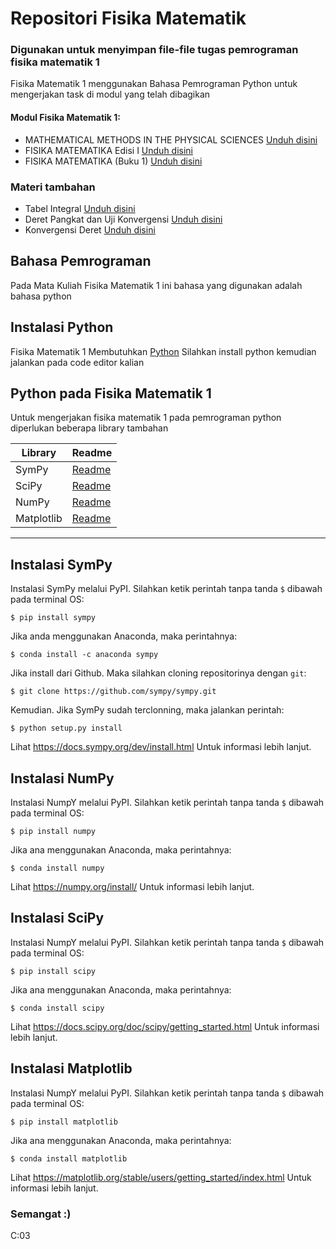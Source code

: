 # Repositori Fisika Matematik 
### Digunakan untuk menyimpan file-file tugas pemrograman fisika matematik 1 

Fisika Matematik 1 menggunakan Bahasa Pemrograman Python untuk mengerjakan task di modul yang telah dibagikan

#### Modul Fisika Matematik 1:
- MATHEMATICAL METHODS IN THE PHYSICAL SCIENCES [Unduh disini](https://drive.google.com/file/d/1QnuHyWNv03_nJV8hIo08FptNQgqA7oAS/view?usp=sharing)
- FISIKA MATEMATIKA Edisi I [Unduh disini](https://drive.google.com/file/d/1FXajn0Nczfi0dYUgC5H-4bQ9XxegVjYu/view?usp=sharing)
- FISIKA MATEMATIKA (Buku 1) [Unduh disini](https://drive.google.com/file/d/1JRydQCw3YbS5glZH1KubeHtLegPUhjAn/view?usp=sharing)

### Materi tambahan

- Tabel Integral [Unduh disini](https://drive.google.com/file/d/1eFH_a_X8lp19-AQKLVsxzgpRE6IEWKmI/view?usp=sharing)
- Deret Pangkat dan Uji Konvergensi [Unduh disini](https://drive.google.com/file/d/1HMY7PraFKp9sPdKcPcYNM335Ec0cyiC2/view?usp=sharing)
- Konvergensi Deret [Unduh disini](https://drive.google.com/file/d/1tE5wx64bfZbJutkJaqxjya36ea_AU3Ew/view?usp=sharing)

## Bahasa Pemrograman

Pada Mata Kuliah Fisika Matematik 1 ini bahasa yang digunakan adalah bahasa python

## Instalasi Python

Fisika Matematik 1 Membutuhkan [Python](https://python.org/)
Silahkan install python kemudian jalankan pada code editor kalian

## Python pada Fisika Matematik 1

Untuk mengerjakan fisika matematik 1 pada pemrograman python diperlukan beberapa library tambahan

| Library | Readme |
| ------ | ------ |
| SymPy | [Readme](https://github.com/sympy/sympy/blob/b7f56b0acf7a26fa88c2be993e0f36f789c0c2e4/README.md) |
| SciPy | [Readme](https://github.com/scipy/scipy/blob/ce4b43097356dfc42504d81d6164b73ee0896c71/README.rst)|
| NumPy| [Readme](https://github.com/numpy/numpy/blob/08248aae1c82ae910af34ec197e382cb2a94e067/README.md)|
| Matplotlib| [Readme](https://github.com/matplotlib/matplotlib/blob/3a994d25f00e40df18fefc4c8b2ba57519bebacc/README.rst)|
****
## Instalasi SymPy

Instalasi SymPy melalui PyPI. Silahkan ketik perintah tanpa tanda `$` dibawah pada terminal OS:

    $ pip install sympy

Jika anda menggunakan Anaconda, maka perintahnya:

    $ conda install -c anaconda sympy

Jika install dari Github. Maka silahkan cloning repositorinya dengan `git`:

    $ git clone https://github.com/sympy/sympy.git

Kemudian. Jika SymPy sudah terclonning, maka jalankan perintah:

    $ python setup.py install

Lihat <https://docs.sympy.org/dev/install.html> Untuk informasi lebih lanjut.
## Instalasi NumPy

Instalasi NumpY melalui PyPI. Silahkan ketik perintah tanpa tanda `$` dibawah pada terminal OS:

    $ pip install numpy 

Jika ana menggunakan Anaconda, maka perintahnya:

    $ conda install numpy

Lihat <https://numpy.org/install/> Untuk informasi lebih lanjut.
## Instalasi SciPy

Instalasi NumpY melalui PyPI. Silahkan ketik perintah tanpa tanda `$` dibawah pada terminal OS:

    $ pip install scipy

Jika ana menggunakan Anaconda, maka perintahnya:

    $ conda install scipy

Lihat <https://docs.scipy.org/doc/scipy/getting_started.html> Untuk informasi lebih lanjut.
## Instalasi Matplotlib

Instalasi NumpY melalui PyPI. Silahkan ketik perintah tanpa tanda `$` dibawah pada terminal OS:

    $ pip install matplotlib

Jika ana menggunakan Anaconda, maka perintahnya:

    $ conda install matplotlib

Lihat <https://matplotlib.org/stable/users/getting_started/index.html> Untuk informasi lebih lanjut.

### Semangat :)

C:03
